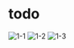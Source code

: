 # todo
![1-1](https://user-images.githubusercontent.com/37858357/95178925-9aba4e80-07dd-11eb-9c53-c0e5629c8df4.PNG)
![1-2](https://user-images.githubusercontent.com/37858357/95178931-9beb7b80-07dd-11eb-9d9e-f2dccfa2e3fa.PNG)
![1-3](https://user-images.githubusercontent.com/37858357/95178938-9c841200-07dd-11eb-97ad-c8b6773e182e.PNG)
